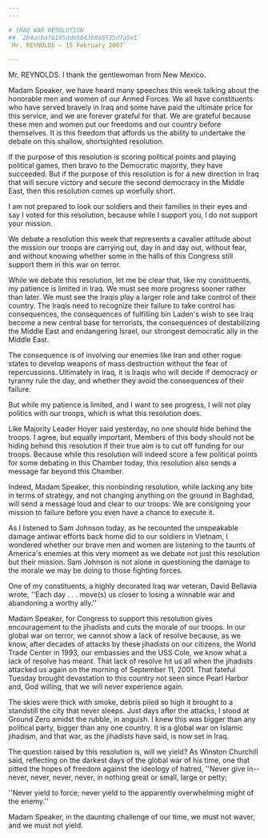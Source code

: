 ```yaml
---
---

# IRAQ WAR RESOLUTION
## `2b4acbafb185dd6b04360a5535d7a5e1`
`Mr. REYNOLDS — 15 February 2007`

---
```



Mr. REYNOLDS. I thank the gentlewoman from New Mexico.

Madam Speaker, we have heard many speeches this week talking about 
the honorable men and women of our Armed Forces. We all have 
constituents who have served bravely in Iraq and some have paid the 
ultimate price for this service, and we are forever grateful for that. 
We are grateful because these men and women put our freedoms and our 
country before themselves. It is this freedom that affords us the 
ability to undertake the debate on this shallow, shortsighted 
resolution.

If the purpose of this resolution is scoring political points and 
playing political games, then bravo to the Democratic majority, they 
have succeeded. But if the purpose of this resolution is for a new 
direction in Iraq that will secure victory and secure the second 
democracy in the Middle East, then this resolution comes up woefully 
short.

I am not prepared to look our soldiers and their families in their 
eyes and say I voted for this resolution, because while I support you, 
I do not support your mission.

We debate a resolution this week that represents a cavalier attitude 
about the mission our troops are carrying out, day in and day out, 
without fear, and without knowing whether some in the halls of this 
Congress still support them in this war on terror.

While we debate this resolution, let me be clear that, like my 
constituents, my patience is limited in Iraq. We must see more progress 
sooner rather than later. We must see the Iraqis play a larger role and 
take control of their country. The Iraqis need to recognize their 
failure to take control has consequences, the consequences of 
fulfilling bin Laden's wish to see Iraq become a new central base for 
terrorists, the consequences of destabilizing the Middle East and 
endangering Israel, our strongest democratic ally in the Middle East.

The consequence is of involving our enemies like Iran and other rogue 
states to develop weapons of mass destruction without the fear of 
repercussions. Ultimately in Iraq, it is Iraqis who will decide if 
democracy or tyranny rule the day, and whether they avoid the 
consequences of their failure.

But while my patience is limited, and I want to see progress, I will 
not play politics with our troops, which is what this resolution does.

Like Majority Leader Hoyer said yesterday, no one should hide behind 
the troops. I agree, but equally important, Members of this body should 
not be hiding behind this resolution if their true aim is to cut off 
funding for our troops. Because while this resolution will indeed score 
a few political points for some debating in this Chamber today, this 
resolution also sends a message far beyond this Chamber.

Indeed, Madam Speaker, this nonbinding resolution, while lacking any 
bite in terms of strategy, and not changing anything on the ground in 
Baghdad, will send a message loud and clear to our troops: We are 
consigning your mission to failure before you even have a chance to 
execute it.

As I listened to Sam Johnson today, as he recounted the unspeakable 
damage antiwar efforts back home did to our soldiers in Vietnam, I 
wondered whether our brave men and women are listening to the taunts of 
America's enemies at this very moment as we debate not just this 
resolution but their mission. Sam Johnson is not alone in questioning 
the damage to the morale we may be doing to those fighting forces.

One of my constituents, a highly decorated Iraq war veteran, David 
Bellavia wrote, ''Each day . . . move(s) us closer to losing a winnable 
war and abandoning a worthy ally.''

Madam Speaker, for Congress to support this resolution gives 
encouragement to the jihadists and cuts the morale of our troops. In 
our global war on terror, we cannot show a lack of resolve because, as 
we know, after decades of attacks by these jihadists on our citizens, 
the World Trade Center in 1993, our embassies and the USS Cole, we know 
what a lack of resolve has meant. That lack of resolve hit us all when 
the jihadists attacked us again on the morning of September 11, 2001. 
That fateful Tuesday brought devastation to this country not seen since 
Pearl Harbor and, God willing, that we will never experience again.

The skies were thick with smoke, debris piled so high it brought to a 
standstill the city that never sleeps. Just days after the attacks, I 
stood at Ground Zero amidst the rubble, in anguish. I knew this was 
bigger than any political party, bigger than any one country. It is a 
global war on Islamic jihadism, and that war, as the jihadists have 
said, is now set in Iraq.

The question raised by this resolution is, will we yield? As Winston 
Churchill said, reflecting on the darkest days of the global war of his 
time, one that pitted the hopes of freedom against the ideology of 
hatred, ''Never give in--never, never, never, never, in nothing great 
or small, large or petty;

''Never yield to force; never yield to the apparently overwhelming 
might of the enemy.''

Madam Speaker, in the daunting challenge of our time, we must not 
waver, and we must not yield.